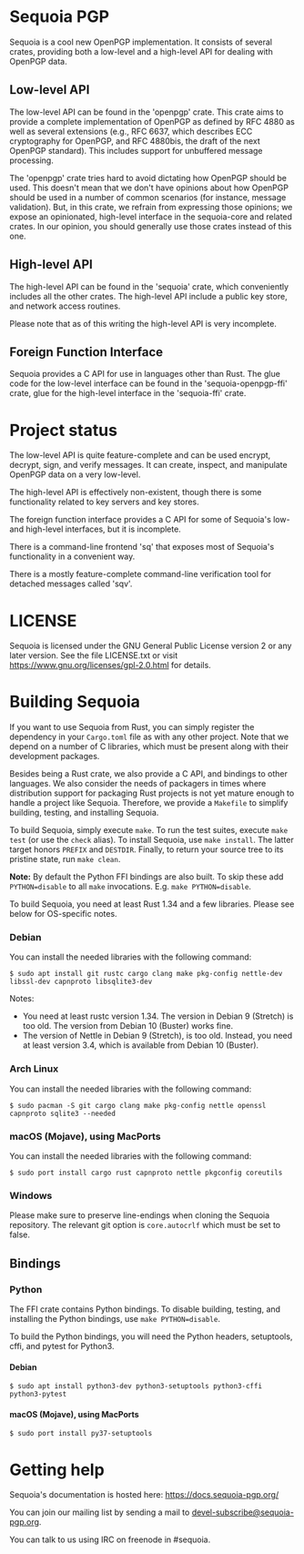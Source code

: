 Sequoia PGP
===========

Sequoia is a cool new OpenPGP implementation.  It consists of several
crates, providing both a low-level and a high-level API for dealing
with OpenPGP data.

Low-level API
-------------

The low-level API can be found in the 'openpgp' crate.  This crate
aims to provide a complete implementation of OpenPGP as defined by RFC
4880 as well as several extensions (e.g., RFC 6637, which describes
ECC cryptography for OpenPGP, and RFC 4880bis, the draft of the next
OpenPGP standard).  This includes support for unbuffered message
processing.

The 'openpgp' crate tries hard to avoid dictating how OpenPGP should
be used.  This doesn't mean that we don't have opinions about how
OpenPGP should be used in a number of common scenarios (for instance,
message validation).  But, in this crate, we refrain from expressing
those opinions; we expose an opinionated, high-level interface in the
sequoia-core and related crates.  In our opinion, you should generally
use those crates instead of this one.

High-level API
--------------

The high-level API can be found in the 'sequoia' crate, which
conveniently includes all the other crates.  The high-level API
include a public key store, and network access routines.

Please note that as of this writing the high-level API is very
incomplete.

Foreign Function Interface
--------------------------

Sequoia provides a C API for use in languages other than Rust.  The
glue code for the low-level interface can be found in the
'sequoia-openpgp-ffi' crate, glue for the high-level interface in the
'sequoia-ffi' crate.

Project status
==============

The low-level API is quite feature-complete and can be used encrypt,
decrypt, sign, and verify messages.  It can create, inspect, and
manipulate OpenPGP data on a very low-level.

The high-level API is effectively non-existent, though there is some
functionality related to key servers and key stores.

The foreign function interface provides a C API for some of Sequoia's
low- and high-level interfaces, but it is incomplete.

There is a command-line frontend 'sq' that exposes most of Sequoia's
functionality in a convenient way.

There is a mostly feature-complete command-line verification tool for
detached messages called 'sqv'.

LICENSE
=======

Sequoia is licensed under the GNU General Public License version 2 or
any later version.  See the file LICENSE.txt or visit
https://www.gnu.org/licenses/gpl-2.0.html for details.

Building Sequoia
================

If you want to use Sequoia from Rust, you can simply register the
dependency in your `Cargo.toml` file as with any other project.  Note
that we depend on a number of C libraries, which must be present along
with their development packages.

Besides being a Rust crate, we also provide a C API, and bindings to
other languages.  We also consider the needs of packagers in times
where distribution support for packaging Rust projects is not yet
mature enough to handle a project like Sequoia.  Therefore, we provide
a `Makefile` to simplify building, testing, and installing Sequoia.

To build Sequoia, simply execute `make`.  To run the test suites,
execute `make test` (or use the `check` alias).  To install Sequoia,
use `make install`.  The latter target honors `PREFIX` and `DESTDIR`.
Finally, to return your source tree to its pristine state, run `make
clean`.

**Note:** By default the Python FFI bindings are also built. To skip
these add `PYTHON=disable` to all `make` invocations. E.g. `make
PYTHON=disable`.

To build Sequoia, you need at least Rust 1.34 and a few
libraries.  Please see below for OS-specific notes.

### Debian

You can install the needed libraries with the following command:

    $ sudo apt install git rustc cargo clang make pkg-config nettle-dev libssl-dev capnproto libsqlite3-dev

Notes:

  - You need at least rustc version 1.34.  The version in Debian 9
    (Stretch) is too old.  The version from Debian 10 (Buster) works
    fine.
  - The version of Nettle in Debian 9 (Stretch), is too old.  Instead,
    you need at least version 3.4, which is available from Debian 10
    (Buster).

### Arch Linux

You can install the needed libraries with the following command:

    $ sudo pacman -S git cargo clang make pkg-config nettle openssl capnproto sqlite3 --needed

### macOS (Mojave), using MacPorts

You can install the needed libraries with the following command:

    $ sudo port install cargo rust capnproto nettle pkgconfig coreutils

### Windows

Please make sure to preserve line-endings when cloning the Sequoia
repository.  The relevant git option is `core.autocrlf` which must be
set to false.

Bindings
--------

### Python

The FFI crate contains Python bindings.  To disable building, testing,
and installing the Python bindings, use `make PYTHON=disable`.

To build the Python bindings, you will need the Python headers,
setuptools, cffi, and pytest for Python3.

#### Debian

    $ sudo apt install python3-dev python3-setuptools python3-cffi python3-pytest

#### macOS (Mojave), using MacPorts

    $ sudo port install py37-setuptools

Getting help
============

Sequoia's documentation is hosted here: https://docs.sequoia-pgp.org/

You can join our mailing list by sending a mail to
devel-subscribe@sequoia-pgp.org.

You can talk to us using IRC on freenode in #sequoia.

